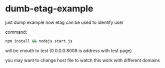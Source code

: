 # dumb-etag-example

just dump example now etag can be used to identify user

command:
```bash
npm install && nodejs start.js
```
will be enouth to test (0.0.0.0:8008 is address with test page)

you may want to change host file to watch this work with different domains
